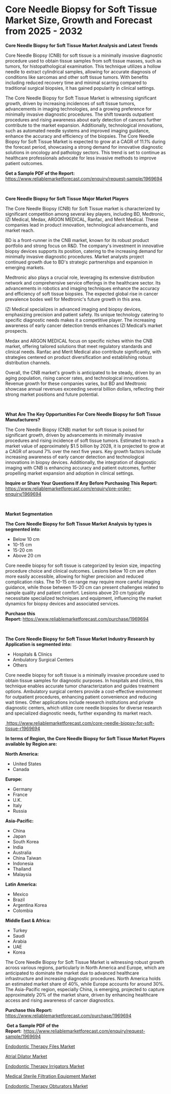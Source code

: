 <p><h1>Core Needle Biopsy for Soft Tissue Market Size, Growth and Forecast from 2025 - 2032</h1></p><p><strong>Core Needle Biopsy for Soft Tissue Market Analysis and Latest Trends</strong></p>
<p><p>Core Needle Biopsy (CNB) for soft tissue is a minimally invasive diagnostic procedure used to obtain tissue samples from soft tissue masses, such as tumors, for histopathological examination. This technique utilizes a hollow needle to extract cylindrical samples, allowing for accurate diagnosis of conditions like sarcomas and other soft tissue tumors. With benefits including reduced recovery time and minimal scarring compared to traditional surgical biopsies, it has gained popularity in clinical settings.</p><p>The Core Needle Biopsy for Soft Tissue Market is witnessing significant growth, driven by increasing incidences of soft tissue tumors, advancements in imaging technologies, and a growing preference for minimally invasive diagnostic procedures. The shift towards outpatient procedures and rising awareness about early detection of cancers further contribute to the market expansion. Additionally, technological innovations, such as automated needle systems and improved imaging guidance, enhance the accuracy and efficiency of the biopsies. The Core Needle Biopsy for Soft Tissue Market is expected to grow at a CAGR of 11.1% during the forecast period, showcasing a strong demand for innovative diagnostic solutions in oncology and pathology sectors. This trend is set to continue as healthcare professionals advocate for less invasive methods to improve patient outcomes.</p></p>
<p><strong>Get a Sample PDF of the Report:&nbsp;</strong> <a href="https://www.reliablemarketforecast.com/enquiry/request-sample/1969694?utm_campaign=1875&utm_medium=2&utm_source=Github&utm_content=ia&utm_term=05032025&utm_id=core-needle-biopsy-for-soft-tissue">https://www.reliablemarketforecast.com/enquiry/request-sample/1969694</a></p>
<p>&nbsp;</p>
<p><strong>Core Needle Biopsy for Soft Tissue Major Market Players</strong></p>
<p><p>The Core Needle Biopsy (CNB) for Soft Tissue market is characterized by significant competition among several key players, including BD, Medtronic, IZI Medical, Medax, ARGON MEDICAL, Ranfac, and Merit Medical. These companies lead in product innovation, technological advancements, and market reach.</p><p>BD is a front-runner in the CNB market, known for its robust product portfolio and strong focus on R&D. The company's investment in innovative biopsy devices supports its position, catering to the increasing demand for minimally invasive diagnostic procedures. Market analysts project continued growth due to BD's strategic partnerships and expansion in emerging markets.</p><p>Medtronic also plays a crucial role, leveraging its extensive distribution network and comprehensive service offerings in the healthcare sector. Its advancements in robotics and imaging techniques enhance the accuracy and efficiency of soft tissue biopsies. The expected global rise in cancer prevalence bodes well for Medtronic's future growth in this area.</p><p>IZI Medical specializes in advanced imaging and biopsy devices, emphasizing precision and patient safety. Its unique technology catering to specific diagnostic needs makes it a competitive player. The increasing awareness of early cancer detection trends enhances IZI Medical’s market prospects.</p><p>Medax and ARGON MEDICAL focus on specific niches within the CNB market, offering tailored solutions that meet regulatory standards and clinical needs. Ranfac and Merit Medical also contribute significantly, with strategies centered on product diversification and establishing robust distribution channels.</p><p>Overall, the CNB market's growth is anticipated to be steady, driven by an aging population, rising cancer rates, and technological innovations. Revenue growth for these companies varies, but BD and Medtronic showcase annual revenues exceeding several billion dollars, reflecting their strong market positions and future potential.</p></p>
<p>&nbsp;</p>
<p><strong>What Are The Key Opportunities For Core Needle Biopsy for Soft Tissue Manufacturers?</strong></p>
<p><p>The Core Needle Biopsy (CNB) market for soft tissue is poised for significant growth, driven by advancements in minimally invasive procedures and rising incidence of soft tissue tumors. Estimated to reach a market value of approximately $1.5 billion by 2028, it is projected to grow at a CAGR of around 7% over the next five years. Key growth factors include increasing awareness of early cancer detection and technological innovations in biopsy devices. Additionally, the integration of diagnostic imaging with CNB is enhancing accuracy and patient outcomes, further propelling market expansion and adoption in clinical settings.</p></p>
<p><strong>Inquire or Share Your Questions If Any Before Purchasing This Report:</strong> <a href="https://www.reliablemarketforecast.com/enquiry/pre-order-enquiry/1969694?utm_campaign=1875&utm_medium=2&utm_source=Github&utm_content=ia&utm_term=05032025&utm_id=core-needle-biopsy-for-soft-tissue">https://www.reliablemarketforecast.com/enquiry/pre-order-enquiry/1969694</a></p>
<p>&nbsp;</p>
<p><strong>Market Segmentation</strong></p>
<p><strong>The Core Needle Biopsy for Soft Tissue Market Analysis by types is segmented into:</strong></p>
<p><ul><li>Below 10 cm</li><li>10-15 cm</li><li>15-20 cm</li><li>Above 20 cm</li></ul></p>
<p><p>Core needle biopsy for soft tissue is categorized by lesion size, impacting procedure choice and clinical outcomes. Lesions below 10 cm are often more easily accessible, allowing for higher precision and reduced complication risks. The 10-15 cm range may require more careful imaging guidance, while those between 15-20 cm can present challenges related to sample quality and patient comfort. Lesions above 20 cm typically necessitate specialized techniques and equipment, influencing the market dynamics for biopsy devices and associated services.</p></p>
<p><strong>Purchase this Report:&nbsp;</strong><a href="https://www.reliablemarketforecast.com/purchase/1969694?utm_campaign=1875&utm_medium=2&utm_source=Github&utm_content=ia&utm_term=05032025&utm_id=core-needle-biopsy-for-soft-tissue">https://www.reliablemarketforecast.com/purchase/1969694</a></p>
<p>&nbsp;</p>
<p><strong>The Core Needle Biopsy for Soft Tissue Market Industry Research by Application is segmented into:</strong></p>
<p><ul><li>Hospitals & Clinics</li><li>Ambulatory Surgical Centers</li><li>Others</li></ul></p>
<p><p>Core needle biopsy for soft tissue is a minimally invasive procedure used to obtain tissue samples for diagnostic purposes. In hospitals and clinics, this technique enables accurate tumor characterization and guides treatment options. Ambulatory surgical centers provide a cost-effective environment for outpatient procedures, enhancing patient convenience and reducing wait times. Other applications include research institutions and private diagnostic centers, which utilize core needle biopsies for diverse research and specialized diagnostic needs, further expanding its market reach.</p></p>
<p><a href="https://www.reliablemarketforecast.com/core-needle-biopsy-for-soft-tissue-r1969694?utm_campaign=1875&utm_medium=2&utm_source=Github&utm_content=ia&utm_term=05032025&utm_id=core-needle-biopsy-for-soft-tissue">&nbsp;https://www.reliablemarketforecast.com/core-needle-biopsy-for-soft-tissue-r1969694</a></p>
<p><strong>In terms of Region, the Core Needle Biopsy for Soft Tissue Market Players available by Region are:</strong></p>
<p>
    <p> <strong> North America: </strong>
        <ul>
            <li>United States</li>
            <li>Canada</li>
        </ul>
        </p> 
    <p> <strong> Europe: </strong>
        <ul>
            <li>Germany</li>
            <li>France</li>
            <li>U.K.</li>
            <li>Italy</li>
            <li>Russia</li>
        </ul>
        </p> 
    <p> <strong> Asia-Pacific: </strong>
        <ul>
            <li>China</li>
            <li>Japan</li>
            <li>South Korea</li>
            <li>India</li>
            <li>Australia</li>
            <li>China Taiwan</li>
            <li>Indonesia</li>
            <li>Thailand</li>
            <li>Malaysia</li>
        </ul>
        </p> 
    <p> <strong> Latin America: </strong>
        <ul>
            <li>Mexico</li>
            <li>Brazil</li>
            <li>Argentina Korea</li>
            <li>Colombia</li>
        </ul>
        </p> 
    <p> <strong> Middle East & Africa: </strong>
        <ul>
            <li>Turkey</li>
            <li>Saudi</li>
            <li>Arabia</li>
            <li>UAE</li>
            <li>Korea</li>
        </ul>
    </p>
    </p>
<p><p>The Core Needle Biopsy for Soft Tissue Market is witnessing robust growth across various regions, particularly in North America and Europe, which are anticipated to dominate the market due to advanced healthcare infrastructure and increasing diagnostic procedures. North America holds an estimated market share of 40%, while Europe accounts for around 30%. The Asia-Pacific region, especially China, is emerging, projected to capture approximately 20% of the market share, driven by enhancing healthcare access and rising awareness of cancer diagnostics.</p></p>
<p><strong>Purchase this Report: </strong><a href="https://www.reliablemarketforecast.com/purchase/1969694?utm_campaign=1875&utm_medium=2&utm_source=Github&utm_content=ia&utm_term=05032025&utm_id=core-needle-biopsy-for-soft-tissue">https://www.reliablemarketforecast.com/purchase/1969694</a></p>
<p>&nbsp;<strong>Get a Sample PDF of the Report:&nbsp;&nbsp;</strong><a href="https://www.reliablemarketforecast.com/enquiry/request-sample/1969694?utm_campaign=1875&utm_medium=2&utm_source=Github&utm_content=ia&utm_term=05032025&utm_id=core-needle-biopsy-for-soft-tissue">https://www.reliablemarketforecast.com/enquiry/request-sample/1969694</a></p>
<p><strong></strong></p>
<p><p><a href="https://github.com/doganaqev/Market-Research-Report-List-1/blob/main/endodontic-therapy-files-market.md?utm_campaign=1875&utm_medium=2&utm_source=Github&utm_content=ia&utm_term=05032025&utm_id=core-needle-biopsy-for-soft-tissue">Endodontic Therapy Files Market</a></p><p><a href="https://github.com/yenagmah/Market-Research-Report-List-1/blob/main/atrial-dilator-market.md?utm_campaign=1875&utm_medium=2&utm_source=Github&utm_content=ia&utm_term=05032025&utm_id=core-needle-biopsy-for-soft-tissue">Atrial Dilator Market</a></p><p><a href="https://github.com/cevzarvargem/Market-Research-Report-List-1/blob/main/endodontic-therapy-irrigators-market.md?utm_campaign=1875&utm_medium=2&utm_source=Github&utm_content=ia&utm_term=05032025&utm_id=core-needle-biopsy-for-soft-tissue">Endodontic Therapy Irrigators Market</a></p><p><a href="https://github.com/omemaeuseda/Market-Research-Report-List-1/blob/main/medical-sterile-filtration-equipment-market.md?utm_campaign=1875&utm_medium=2&utm_source=Github&utm_content=ia&utm_term=05032025&utm_id=core-needle-biopsy-for-soft-tissue">Medical Sterile Filtration Equipment Market</a></p><p><a href="https://github.com/navodfetiya/Market-Research-Report-List-1/blob/main/endodontic-therapy-obturators-market.md?utm_campaign=1875&utm_medium=2&utm_source=Github&utm_content=ia&utm_term=05032025&utm_id=core-needle-biopsy-for-soft-tissue">Endodontic Therapy Obturators Market</a></p></p>